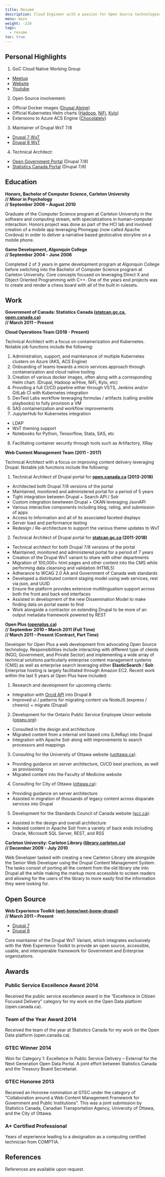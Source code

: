 ```yaml
---
title: Resumé
description: Cloud Engineer with a passion for Open Source technologies seeking to gain both new experiences and knowledge in order to increase overall technological skill set. Currently passions include Drupal, Containerization and all things Kubernetes.
menu: main
weight: -210
tags:
  - resume
toc: true
---
```


## Personal Highlights

1. GoC Cloud Native Working Group
  - [Meetup][meetup]
  - [Website][govcloud]
  - [Youtube][youtube]
2. Open Source involvement:
  - Official Docker images ([Drupal Alpine][drupal])
  - Official Kubernetes Helm charts ([Hadoop][hadoop], [NiFi][nifi], [Kylo][kylo])
  - Extensions to Azure ACS Engine ([Chocolately][chocolately])
3. Maintainer of Drupal WxT 7/8
  - [Drupal 7 WxT][wetkit]
  - [Drupal 8 WxT][wxt]
4. Technical Architect:
  - [Open Government Portal][opendata] (Drupal 7/8)
  - [Statistics Canada Portal][statcan] (Drupal 7/8)

## Education

**Honors, Bachelor of Computer Science, Carleton University <br> // Minor in Psychology <br> // September 2006 – August 2010**

Graduate of the Computer Science program at Carleton University in the software and computing stream, with specializations in human-computer interaction. Honors project was done as part of the HCI lab and involved creation of a mobile app leveraging Phonegap (now called Apache Cordova) in order to deliver a narrative based geolocative storyline on a mobile phone.

**Game Development, Algonquin College <br> // September 2004 - June 2006**

Completed 2 of 3 years in game development program at Algonquin College before switching into the Bachelor of Computer Science program at Carleton University. Core concepts focused on leveraging Direct X and Object Oriented Programming with C++. One of the years end projects was to create and render a chess board with all of the built in rulesets.

## Work

**Government of Canada: Statistics Canada ([statcan.gc.ca][statcan], [open.canada.ca][opendata]) <br> // March 2011 – Present**

**Cloud Operations Team (2018 - Present)**

Technical Architect with a focus on containerization and Kubernetes. Notable job functions include the following:

1. Administration, support, and maintenance of multiple Kubernetes clusters on Azure (AKS, ACS Engine)
2. Onboarding of teams towards a micro services approach through containerization and cloud native tooling
3. Creation of various docker images, often along with a corresponding Helm chart. (Drupal, Hadoop w/Hive, NiFi, Kylo, etc)
4. Providing a full CI/CD pipeline either through VSTS, Jenkins and/or GitLab CI with Kubernetes integration
5. DevTest Labs workflow leveraging formulas / artifacts (calling ansible playbooks) to fully provision a VM
6. SAS containerization and workflow improvements
7. JupyterHub for Kubernetes integration
  - LDAP
  - WxT theming support
  - Notebooks for Python, Tensorflow, Stata, SAS, etc
8. Facilitating container security through tools such as Artifactory, XRay

**Web Content Management Team (2011 - 2017)**

Technical Architect with a focus on improving content delivery leveraging Drupal. Notable job functions include the following:

1. Technical Architect of Drupal portal for **[open.canada.ca][opendata] (2013-2018)**
  - Architected both Drupal 7/8 versions of the portal
  - Maintained, monitored and administered portal for a period of 5 years
  - Tight integration between Drupal + Search API / Solr
  - Custom integration bewtween Drupal + CKAN leveraging JsonAPI
  - Various interactive components including blog, rating, and submission of apps
  - Access to Information and all of its associated faceted displays
  - Server load and performance testing
  - Redesign / Re-architecture to support the various theme updates to WxT
2. Technical Architect of Drupal portal for **[statcan.gc.ca][statcan] (2011-2018)**
  - Technical architect for both Drupal 7/8 versions of the portal
  - Maintained, monitored and administered portal for a period of 7 years
  - Creation of the Drupal WxT variant to share with other departments
  - Migration of 100,000+ html pages and other content into the CMS while performing data cleansing and validation (HTML5)
  - Adherance to WCAG 2.0 AA and Government of Canada web standards
  - Developed a distirbuted content staging model using web services, rest via json, and UUID
  - Ensure the platform provides extensive multilingualism support across both the front and back end interfaces
  - Assisted in development of the new Dissemination Model to make finding data on portal easier to find
  - Work alongside a contractor on extending Drupal to be more of an output metadata framework powered by REST

**Open Plus ([openplus.ca][openplus]) <br> // September 2010 – March 2011 (Full Time) <br> // March 2011 – Present (Contract, Part Time)**

Developer for Open Plus a web development firm advocating Open Source technology. Responsibilities include interacting with different type of clients (NGO, Government, and Private Sector) and implementing a wide array of technical solutions particularly enterprise content management systems (CMS) as well as enterprise search leveraging either **ElasticSearch** / **Solr**. Enterprise hosting is largely facilitated through Amazon EC2. Recent work within the last 5 years at Open Plus have included:

1. Research and development for upcoming clients:
  - Integration with [Orcid API][orcid] into Drupal 8
  - Improved ui / patterns for migrating content via NodeJS (express / cheerio) + migrate (Drupal)
2. Development for the Ontario Public Service Employee Union website ([opseu.org][opseu]):
  - Consulted in the design and architecture
  - Migrated content from a internal xml based cms (LifeRay) into Drupal
  - Integration with Apache Solr along with improvements to search processors and mappings
3. Consulting for the University of Ottawa website ([uottawa.ca][uottawa]):
  - Providing guidance on server architecture, CI/CD best practices, as well as provisioning
  - Migrated content into the Faculty of Medicine website
4. Consulting for City of Ottawa ([ottawa.ca][ottawa]):
  - Providing guidance on server architecture
  - Assisted in migration of thousands of legacy content across disparate services into Drupal
5. Development for the Standards Council of Canada website ([scc.ca][scc]):
  - Assisted in the design and overall architecture
  - Indexed content in Apache Solr from a variety of back ends including Oracle, Microsoft SQL Server, REST, and RSS

**Carleton University: Carleton Library ([library.carleton.ca][carleton-library]) <br> // December 2009 - July 2010**

Web Developer tasked with creating a new Carleton Library site alongside the Senior Web Developer using the Drupal Content Management System. The tasks consist of porting all the content from the old library site into Drupal all the while making the markup more accessible to screen readers and allowing for the users of the library to more easily find the information they were looking for.

## Open Source

**Web Experience Toolkit ([wet-boew/wet-boew-drupal][wet-boew-drupal]) <br> // March 2011 – Present**

* [Drupal 7][wxt-d7]
* [Drupal 8][wxt-d8]

Core maintainer of the Drupal WxT Variant, which integrates exclusively with the Web Experience Toolkit to provide an open source, accessible, usable, and interoperable framework for Government and Enterprise organizations.

## Awards

### Public Service Excellence Award 2014

Received the public service excellence award in the “Excellence in Citizen Focused Delivery” category for my work on the Open Data platform (open.canada.ca).

### Team of the Year Award 2014

Received the team of the year at Statistics Canada for my work on the Open Data platform (open.canada.ca).

### GTEC Winner 2014

Won for Category 1: Excellence in Public Service Delivery – External for the Next Generation Open Data Portal. A joint effort between Statistics Canada and the Treasury Board Secretariat.

### GTEC Honoree 2013

Received an Honoree nomination at GTEC under the category of “Collaboration around a Web Content Management Framework for Government and Public Institutions”. This was a joint submission by Statistics Canada, Canadian Transportation Agency, University of Ottawa, and the City of Ottawa.

### A+ Certified Professional

Years of experience leading to a designation as a computing certified technician from COMPTIA.

## References

References are available upon request.


<!-- Links Referenced -->

[carleton-library]:       https://library.carleton.ca
[chocolately]:            https://github.com/Azure/acs-engine/pull/2707
[drupal]:                 https://github.com/docker-library/drupal/graphs/contributors
[govcloud]:               https://govcloud.ca
[meetup]:                 https://www.meetup.com/goc-cloud-native
[hadoop]:                 https://github.com/kubernetes/charts/pull/6688
[nifi]:                   https://github.com/kubernetes/charts/pull/5772
[kylo]:                   https://github.com/kubernetes/charts/pull/5773
[opendata]:               https://open.canada.ca
[openplus]:               https://openplus.ca
[opseu]:                  https://opseu.org
[orcid]:                  https://orcid.org/organizations/integrators/API
[ottawa]:                 https://ottawa.ca
[statcan]:                https://statcan.gc.ca
[scc]:                    https://www.scc.ca
[uottawa]:                httpa://uottawa.ca
[wet-boew-drupal]:        https://github.com/wet-boew/wet-boew-drupal
[wetkit]:                 https://drupal.org/project/wetkit
[wxt]:                    https://drupal.org/project/wxt
[wxt-d7]:                 https://drupal.org/project/wetkit
[wxt-d8]:                 https://drupal.org/project/wxt
[youtube]:                https://www.youtube.com/channel/UC00nN9hhb4q6IChP8yEIzGA
